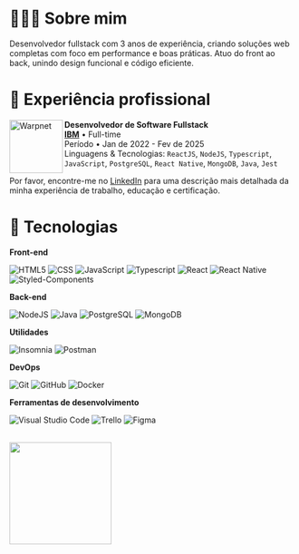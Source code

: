 
# 👨🏻‍💻 Sobre mim

Desenvolvedor fullstack com 3 anos de experiência, criando soluções web completas com foco em performance e boas práticas.
Atuo do front ao back, unindo design funcional e código eficiente.

# 💼 Experiência profissional

[<img align="left" height="94px" width="94px" alt="Warpnet" src="https://t.ctcdn.com.br/npouwF-3wxH1Bq5QyNtmaLKCPBM=/1080x1080/smart/i654119.png"/>](https://www.spacex.com/)

**Desenvolvedor de Software Fullstack** \
[**IBM**](https://www.ibm.com/br-pt) • Full-time <br>
Período • Jan de 2022 - Fev de 2025 <br>
Linguagens & Tecnologias: `ReactJS`, `NodeJS`, `Typescript`, `JavaScript`, `PostgreSQL`, `React Native`, `MongoDB`, `Java`, `Jest`

Por favor, encontre-me no [LinkedIn](https://www.linkedin.com/in/jvmntr/) para uma descrição mais detalhada da minha experiência de trabalho, educação e certificação. <br>

# 📖 Tecnologias

**Front-end**

![HTML5](https://img.shields.io/badge/-HTML5-333333?style=flat&logo=HTML5)
![CSS](https://img.shields.io/badge/-CSS-333333?style=flat&logo=CSS3&logoColor=1572B6)
![JavaScript](https://img.shields.io/badge/-JavaScript-333333?style=flat&logo=javascript)
![Typescript](https://img.shields.io/badge/TypeScript-333333?style=flat&logo=typescript)
![React](https://img.shields.io/badge/-React-333333?style=flat&logo=react)
![React Native](https://img.shields.io/badge/-React%20Native-333333?style=flat&logo=react)
![Styled-Components](https://img.shields.io/badge/styled--components-333333?style=flat&logo=styled-components)

**Back-end**

![NodeJS](https://img.shields.io/badge/Node.js-333333?style=flat&logo=node.js)
![Java](https://img.shields.io/badge/-Java-333333?style=flat&logo=Java&logoColor=007396)
![PostgreSQL](https://img.shields.io/badge/PostgreSQL-333333?style=flat&logo=postgresql)
![MongoDB](https://img.shields.io/badge/MongoDB-333333?style=flat&logo=mongodb)

**Utilidades**

![Insomnia](https://img.shields.io/badge/-Insomnia-333333?style=flat&logo=insomnia)
![Postman](https://img.shields.io/badge/-Postman-333333?style=flat&logo=postman)

**DevOps**

![Git](https://img.shields.io/badge/-Git-333333?style=flat&logo=git)
![GitHub](https://img.shields.io/badge/-GitHub-333333?style=flat&logo=github)
![Docker](https://img.shields.io/badge/-Docker-333333?style=flat&logo=docker)

**Ferramentas de desenvolvimento**

![Visual Studio Code](https://img.shields.io/badge/-Visual%20Studio%20Code-333333?style=flat&logo=visual-studio-code&logoColor=007ACC)
![Trello](https://img.shields.io/badge/-Trello-333333?style=flat&logo=trello&logoColor=007ACC)
![Figma](https://img.shields.io/badge/-Figma-333333?style=flat&logo=figma&logoColor=007ACC)

<br/>

<a href="https://github.com/jvmntr" title="Perfil do João 'Jvmntr' Monteiro">
  <img height="180em" src="https://github-readme-stats.vercel.app/api?username=jvmntr&theme=tokyonight&show_icons=true" />
</a>

<!--
**Jvmntr/Jvmntr** is a ✨ _special_ ✨ repository because its `README.md` (this file) appears on your GitHub profile.

Here are some ideas to get you started:

- 🔭 I’m currently working on ...
- 🌱 I’m currently learning ...
- 👯 I’m looking to collaborate on ...
- 🤔 I’m looking for help with ...
- 💬 Ask me about ...
- 📫 How to reach me: ...
- 😄 Pronouns: ...
- ⚡ Fun fact: ...
-->
